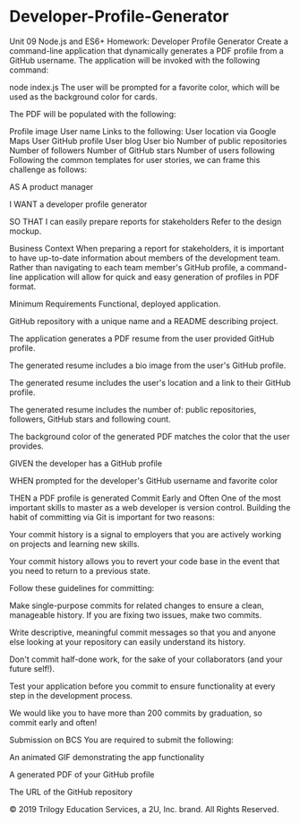 # Developer-Profile-Generator

Unit 09 Node.js and ES6+ Homework: Developer Profile Generator
Create a command-line application that dynamically generates a PDF profile from a GitHub username. The application will be invoked with the following command:

node index.js
The user will be prompted for a favorite color, which will be used as the background color for cards.

The PDF will be populated with the following:

Profile image
User name
Links to the following:
User location via Google Maps
User GitHub profile
User blog
User bio
Number of public repositories
Number of followers
Number of GitHub stars
Number of users following
Following the common templates for user stories, we can frame this challenge as follows:

AS A product manager

I WANT a developer profile generator

SO THAT I can easily prepare reports for stakeholders
Refer to the design mockup.

Business Context
When preparing a report for stakeholders, it is important to have up-to-date information about members of the development team. Rather than navigating to each team member's GitHub profile, a command-line application will allow for quick and easy generation of profiles in PDF format.

Minimum Requirements
Functional, deployed application.

GitHub repository with a unique name and a README describing project.

The application generates a PDF resume from the user provided GitHub profile.

The generated resume includes a bio image from the user's GitHub profile.

The generated resume includes the user's location and a link to their GitHub profile.

The generated resume includes the number of: public repositories, followers, GitHub stars and following count.

The background color of the generated PDF matches the color that the user provides.

GIVEN the developer has a GitHub profile

WHEN prompted for the developer's GitHub username and favorite color

THEN a PDF profile is generated
Commit Early and Often
One of the most important skills to master as a web developer is version control. Building the habit of committing via Git is important for two reasons:

Your commit history is a signal to employers that you are actively working on projects and learning new skills.

Your commit history allows you to revert your code base in the event that you need to return to a previous state.

Follow these guidelines for committing:

Make single-purpose commits for related changes to ensure a clean, manageable history. If you are fixing two issues, make two commits.

Write descriptive, meaningful commit messages so that you and anyone else looking at your repository can easily understand its history.

Don't commit half-done work, for the sake of your collaborators (and your future self!).

Test your application before you commit to ensure functionality at every step in the development process.

We would like you to have more than 200 commits by graduation, so commit early and often!

Submission on BCS
You are required to submit the following:

An animated GIF demonstrating the app functionality

A generated PDF of your GitHub profile

The URL of the GitHub repository

© 2019 Trilogy Education Services, a 2U, Inc. brand. All Rights Reserved.
